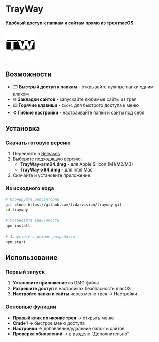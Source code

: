 # TrayWay

**Удобный доступ к папкам и сайтам прямо из трея macOS**

![TrayWay Icon](icon.png)

## Возможности

- 🗂️ **Быстрый доступ к папкам** - открывайте нужные папки одним кликом
- 🌐 **Закладки сайтов** - запускайте любимые сайты из трея
- ⌨️ **Горячие клавиши** - `Cmd+1` для быстрого доступа к меню
- ⚙️ **Гибкие настройки** - настраивайте папки и сайты под себя

## Установка

### Скачать готовую версию

1. Перейдите в [Releases](https://github.com/lidarvision/trayway/releases)
2. Выберите подходящую версию:
   - **TrayWay-arm64.dmg** - для Apple Silicon (M1/M2/M3)
   - **TrayWay-x64.dmg** - для Intel Mac
3. Скачайте и установите приложение

### Из исходного кода

```bash
# Клонируйте репозиторий
git clone https://github.com/lidarvision/trayway.git
cd trayway

# Установите зависимости
npm install

# Запустите в режиме разработки
npm start
```

## Использование

### Первый запуск

1. **Установите приложение** из DMG файла
2. **Разрешите доступ** в настройках безопасности macOS
3. **Настройте папки и сайты** через меню трея → Настройки

### Основные функции

- **Правый клик по иконке трея** → открыть меню
- **Cmd+1** → быстрое меню доступа
- **Настройки** → добавление/удаление папок и сайтов
- **Проверка обновлений** → в разделе "Дополнительно"

